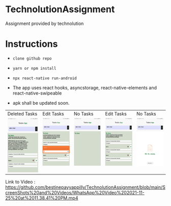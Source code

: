 # TechnolutionAssignment
 Assignment provided by technolution

# Instructions

- ```clone github repo```
- ``` yarn or npm install ```
- ``` npx react-native run-android ```

- The app uses react hooks, asyncstorage, react-native-elements and react-native-swipeable
- apk shall be updated soon.

<table>
  <tr>
    <td>Deleted Tasks</td>
    <td>Edit Tasks </td>
    <td>No Tasks</td>
    <td>Edit Tasks</td>
   <td>No Tasks</td>
   
  </tr>
  <tr>
    <td valign="top"><img src="ScreenShots and Videos/DeletedTasks.jpeg" height="auto"></td>
    <td valign="top"><img src="ScreenShots and Videos/EditTask.jpeg" height="auto"></td>
    <td valign="top"><img src="ScreenShots and Videos/NoTasks.jpeg" height="auto"></td>
    <td valign="top"><img src="ScreenShots and Videos/TaskList.jpeg" height="auto"></td>
    <td valign="top"><img src="ScreenShots and Videos/NoTasks2.jpeg" height="auto"></td>
  </tr>
 </table>


Link to Video : https://github.com/bestinepayyappilly/TechnolutionAssignment/blob/main/ScreenShots%20and%20Videos/WhatsApp%20Video%202021-11-25%20at%2011.38.41%20PM.mp4
